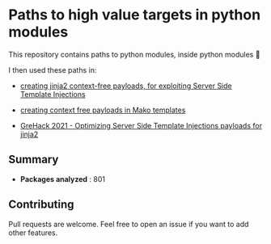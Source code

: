 # Paths to high value targets in python modules

This repository contains paths to python modules, inside python modules :snake:

I then used these paths in:
 - [creating jinja2 context-free payloads, for exploiting Server Side Template Injections](https://podalirius.net/en/articles/python-vulnerabilities-code-execution-in-jinja-templates/)

 - [creating context free payloads in Mako templates](https://podalirius.net/en/articles/python-context-free-payloads-in-mako-templates/)

 - [GreHack 2021 - Optimizing Server Side Template Injections payloads for jinja2](https://podalirius.net/en/publications/grehack-2021-optimizing-ssti-payloads-for-jinja2/)

## Summary

 - **Packages analyzed** : 801

## Contributing

Pull requests are welcome. Feel free to open an issue if you want to add other features.
